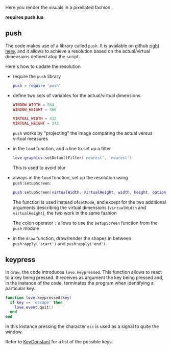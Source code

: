 Here you render the visuals in a pixellated fashion.

**requires push.lua**

## push

The code makes use of a library called `push`. It is available on github [right here](https://github.com/Ulydev/push), and it allows to achieve a resolution based on the actual/virtual dimensions defined atop the script.

Here's how to update the resolution

- require the `push` library

  ```lua
  push = require 'push'
  ```

- define two sets of variables for the actual/virtual dimensions

  ```lua
  WINDOW_WIDTH = 864
  WINDOW_HEIGHT = 486

  VIRTUAL_WIDTH = 432
  VIRTUAL_HEIGHT = 243
  ```

  `push` works by "projecting" the image comparing the actual versus virtual measures

- in the `load` function, add a line to set up a filter

  ```lua
  love.graphics.setDefaultFilter('nearest', 'nearest')
  ```

  This is used to avoid blur

- always in the `load` function, set up the resolution using `push:setupScreen`:

  ```lua
  push:setupScreen(virtualWidth, virtualHeight, width, height, options)
  ```

  The function is used instead of`setMode`, and except for the two additional arguments describing the virtual dimensions (`virtualWidth` and `virtualHeight`), the two work in the same fashion

  The colon operator `:` allows to use the `setupScreen` function from the `push` module

- in the `draw` function, draw/render the shapes in between `push:apply('start')` and `push:apply('end')`.

## keypress

In `draw`, the code introduces `love.keypressed`. This function allows to react to a key being pressed. It receives as argument the key being pressed and, in the instance of the code, terminates the program when identifying a particular key.

```lua
function love.keypressed(key)
  if key == 'escape' then
    love.event.quit()
  end
end
```

In this instance pressing the character `esc` is used as a signal to quite the window.

Refer to [KeyConstant](https://love2d.org/wiki/KeyConstant) for a list of the possible keys.
